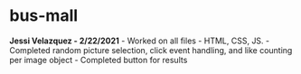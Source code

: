 # bus-mall

**Jessi Velazquez - 2/22/2021**
    - Worked on all files - HTML, CSS, JS.
    - Completed random picture selection, click event handling, and like counting per image object
    - Completed button for results